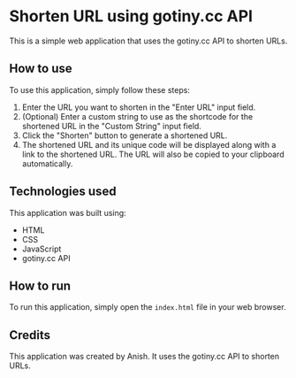 # Shorten URL using gotiny.cc API

This is a simple web application that uses the gotiny.cc API to shorten URLs.

## How to use

To use this application, simply follow these steps:

1. Enter the URL you want to shorten in the "Enter URL" input field.
2. (Optional) Enter a custom string to use as the shortcode for the shortened URL in the "Custom String" input field.
3. Click the "Shorten" button to generate a shortened URL.
4. The shortened URL and its unique code will be displayed along with a link to the shortened URL. The URL will also be copied to your clipboard automatically.

## Technologies used

This application was built using:

- HTML
- CSS
- JavaScript
- gotiny.cc API

## How to run

To run this application, simply open the `index.html` file in your web browser.

## Credits

This application was created by Anish. It uses the gotiny.cc API to shorten URLs.

